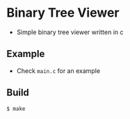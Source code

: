 # Binary Tree Viewer

- Simple binary tree viewer written in c

## Example

- Check `main.c` for an example

## Build

```bash
$ make
```
